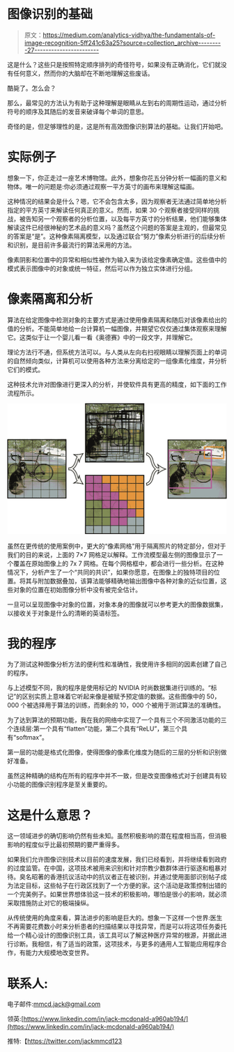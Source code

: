 # 图像识别的基础

> 原文：<https://medium.com/analytics-vidhya/the-fundamentals-of-image-recognition-5ff241c63a25?source=collection_archive---------27----------------------->

这是什么？这些只是按照特定顺序排列的奇怪符号，如果没有正确消化，它们就没有任何意义，然而你的大脑却在不断地理解这些废话。

酷毙了。怎么会？

那么，最常见的方法认为有助于这种理解是眼睛从左到右的周期性运动，通过分析符号的顺序及其随后的发音来破译每个单词的意思。

奇怪的是，但足够理性的是，这是所有高效图像识别算法的基础。让我们开始吧。

# 实际例子

想象一下，你正走过一座艺术博物馆。此外，想象你花五分钟分析一幅画的意义和物体。唯一的问题是:你必须通过观察一平方英寸的画布来理解这幅画。

这种情况的结果会是什么？嗯，它不会包含太多，因为观察者无法通过简单地分析指定的平方英寸来解读任何真正的意义。然而，如果 30 个观察者接受同样的挑战，被告知另一个观察者的分析位置，以及每平方英寸的分析结果，他们能够集体解读这件已经很神秘的艺术品的意义吗？虽然这个问题的答案是主观的，但最常见的答案是“是”。这种像素隔离模型，以及通过联合“努力”像素分析进行的后续分析和识别，是目前许多最流行的算法采用的方法。

像素阴影和位置中的异常和相似性被作为输入来为该给定像素确定值。这些值中的模式表示图像中的对象或统一特征，然后可以作为独立实体进行分组。

# 像素隔离和分析

算法在给定图像中检测对象的主要方式是通过使用像素隔离和随后对该像素给出的值的分析。不能简单地给一台计算机一幅图像，并期望它仅仅通过集体观察来理解它。这类似于让一个婴儿看一看《奥德赛》中的一段文字，并理解它。

理论方法行不通，但系统方法可以。与人类从左向右扫视眼睛以理解页面上的单词的自然倾向类似，计算机可以使用各种方法来分离给定的一组像素化维度，并分析它们的模式。

这种技术允许对图像进行更深入的分析，并使软件具有更高的精度，如下面的工作流程所示。

![](img/81ea2f0620a8ceec64329b2b8d0ac1ab.png)

虽然在更传统的使用案例中，更大的“像素网格”用于隔离照片的特定部分，但对于我们的目的来说，上面的 7×7 网格足以解释。工作流模型最左侧的图像显示了一个覆盖在原始图像上的 7x 7 网格。在每个网格框中，都会进行一些分析。在这种情况下，分析产生了一个“共同的共识”，如果你愿意，在图像上的独特项目的位置。将其与附加数据叠加，该算法能够精确地输出图像中各种对象的近似位置，这些对象的位置在初始图像分析中没有被完全估计。

一旦可以呈现图像中对象的位置，对象本身的图像就可以参考更大的图像数据集，以接收关于对象是什么的清晰的英语标签。

# 我的程序

为了测试这种图像分析方法的便利性和准确性，我使用许多相同的因素创建了自己的程序。

与上述模型不同，我的程序是使用标记的 NVIDIA 时尚数据集进行训练的。“标记”的区别实质上意味着它听起来像是被赋予预定值的数据。这些图像中的 50，000 个被选择用于算法的训练，而剩余的 10，000 个被用于测试算法的准确性。

为了达到算法的预期功能，我在我的网络中实现了一个具有三个不同激活功能的三个连续层:第一个具有“flatten”功能，第二个具有“ReLU”，第三个具有“softmax”。

第一层的功能是格式化图像，使得图像的像素化维度为随后的三层的分析和识别做好准备。

虽然这种精确的结构在所有的程序中并不一致，但是改变图像格式对于创建具有较小功能的图像识别程序是至关重要的。

# 这是什么意思？

这一领域进步的确切影响仍然有些未知。虽然积极影响的潜在程度相当高，但消极影响的程度似乎比最初预期的要严重得多。

如果我们允许图像识别技术以目前的速度发展，我们已经看到，并将继续看到政府的过度监管。在中国，这项技术被用来识别和针对宗教少数群体进行驱逐和粗暴对待。臭名昭著的香港抗议活动中的抗议者正在被识别，并通过使用面部识别帖子成为法定目标，这些帖子在行政区找到了一个方便的家。这个活动是政策控制出错的一个完美例子。如果世界想体验这一技术的积极影响，哪怕是很小的影响，就必须采取措施防止对它的极端操纵。

从传统使用的角度来看，算法进步的影响是巨大的。想象一下这样一个世界:医生不再需要花费数小时来分析患者的扫描结果以寻找异常，而是可以将这项任务委托给一个精心设计的图像识别工具，该工具可以了解这种医疗异常的根源，并据此进行诊断。我相信，有了适当的政策，这项技术，与更多的通用人工智能应用程序合作，有能力大规模地改变世界。

# 联系人:

电子邮件:mmcd.jack@gmail.com

领英:[https://www.linkedin.com/in/jack-mcdonald-a960ab194/](https://www.linkedin.com/in/jack-mcdonald-a960ab194/)

推特:【https://twitter.com/jackmmcd123 